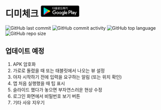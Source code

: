 디미체크  <a href="https://play.google.com/store/apps/details?id=com.seunghyun.dimigospreadsheet"><img src="/images/download_in_store.svg" width="120"></a>
===================================
![GitHub last commit](https://img.shields.io/github/last-commit/MinSeungHyun/DimigoSpreadsheet.svg?color=blue)
![GitHub commit activity](https://img.shields.io/github/commit-activity/m/MinSeungHyun/DimigoSpreadsheet.svg?label=commit)
![GitHub top language](https://img.shields.io/github/languages/top/MinSeungHyun/DimigoSpreadsheet.svg?color=orange)
![GitHub repo size](https://img.shields.io/github/repo-size/MinSeungHyun/DimigoSpreadsheet.svg?color=brightgreen)
## 업데이트 예정
1. APK 암호화
2. 가로로 돌렸을 때 또는 태블릿에서 나오는 뷰 설정
3. 야자 시작하기 전에 입력을 요구하는 알림 (또는 위치 확인)
4. 앱 처음 실행했을 때 팁 표시
5. 슬라이드 했다가 놓으면 부자연스러운 현상 수정
6. 로그인 화면에서 비밀번호 보기 버튼
7. 기타 사유 지우기 
